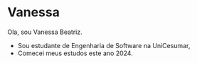 # Vanessa
Ola, sou Vanessa Beatriz. 
- Sou estudante de Engenharia de Software na UniCesumar,
 - Comecei meus estudos este ano 2024.
